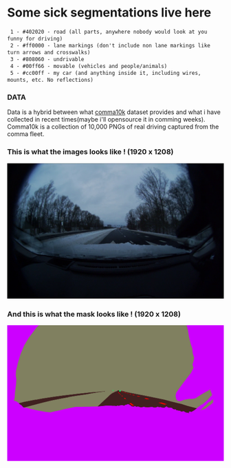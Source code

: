 # Some sick segmentations live here 

```
 1 - #402020 - road (all parts, anywhere nobody would look at you funny for driving)
 2 - #ff0000 - lane markings (don't include non lane markings like turn arrows and crosswalks)
 3 - #808060 - undrivable
 4 - #00ff66 - movable (vehicles and people/animals)
 5 - #cc00ff - my car (and anything inside it, including wires, mounts, etc. No reflections)
```

### DATA
Data is a hybrid between what [comma10k](https://github.com/commaai/comma10k) dataset provides and what i have collected in recent times(maybe i'll opensource it in comming weeks).
</br>
Comma10k is a collection of 10,000 PNGs of real driving captured from the comma fleet.
</br>
### This is what the images looks like ! (1920 x 1208)
![image](../Docs/sample.png)

### And this is what the mask looks like ! (1920 x 1208)
![image](../Docs/sample_mask.png)

